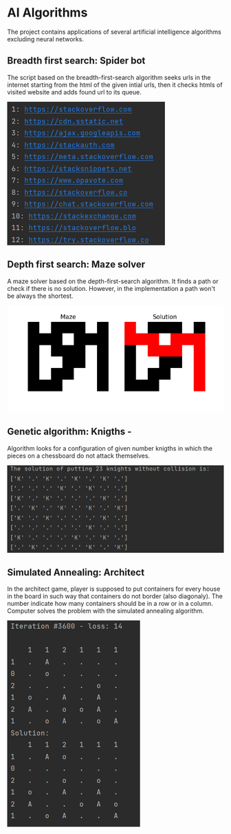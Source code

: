 # AI Algorithms

 The project contains applications of several artificial intelligence algorithms excluding neural networks.

## Breadth first search: Spider bot

The script based on the breadth-first-search algorithm seeks urls in the internet starting from the html of the given intial urls, then it checks htmls of visited website and adds found url to its queue.

![alt text](https://github.com/KornelWitkowski/AI-Algorithms/blob/main/readme_imgs/WebSpider_img.png)

## Depth first search: Maze solver 

A maze solver based on the depth-first-search algorithm. It finds a path or check if there is no solution. However, in the implementation a path won't be always the shortest.

![alt text](https://github.com/KornelWitkowski/AI-Algorithms/blob/main/readme_imgs/maze_img.png)

## Genetic algorithm: Knigths - 

Algorithm looks for a configuration of given number knigths in which the pieces on a chessboard do not attack themselves.

![alt text](https://github.com/KornelWitkowski/AI-Algorithms/blob/main/readme_imgs/knights.png)

## Simulated Annealing: Architect

In the architect game, player is supposed to put containers for every house in the board in such way that containers do not border (also diagonaly). The number indicate how many containers should be in a row or in a column. Computer solves the problem with the simulated annealing algorithm.

![alt text](https://github.com/KornelWitkowski/AI-Algorithms/blob/main/readme_imgs/architect.png)
